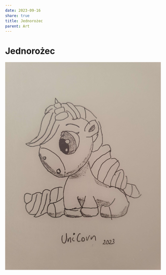 ```yaml
---
date: 2023-09-16
share: true
title: Jednorożec
parent: Art
---
```


# Jednorożec

![unicorn.jpg](../WebPage/art/art-assets/unicorn.jpg)